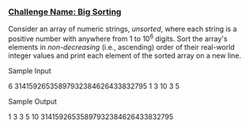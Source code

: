 ### [Challenge Name: Big Sorting](/challenges/big-sorting)


Consider an array of numeric strings, $unsorted$, where each string is a positive number with anywhere from $1$ to $10^6$ digits. Sort the array's elements in *non-decreasing* (i.e., ascending) order of their real-world integer values and print each element of the sorted array on a new line.


Sample Input 

6
31415926535897932384626433832795
1
3
10
3
5

Sample Output 

1
3
3
5
10
31415926535897932384626433832795